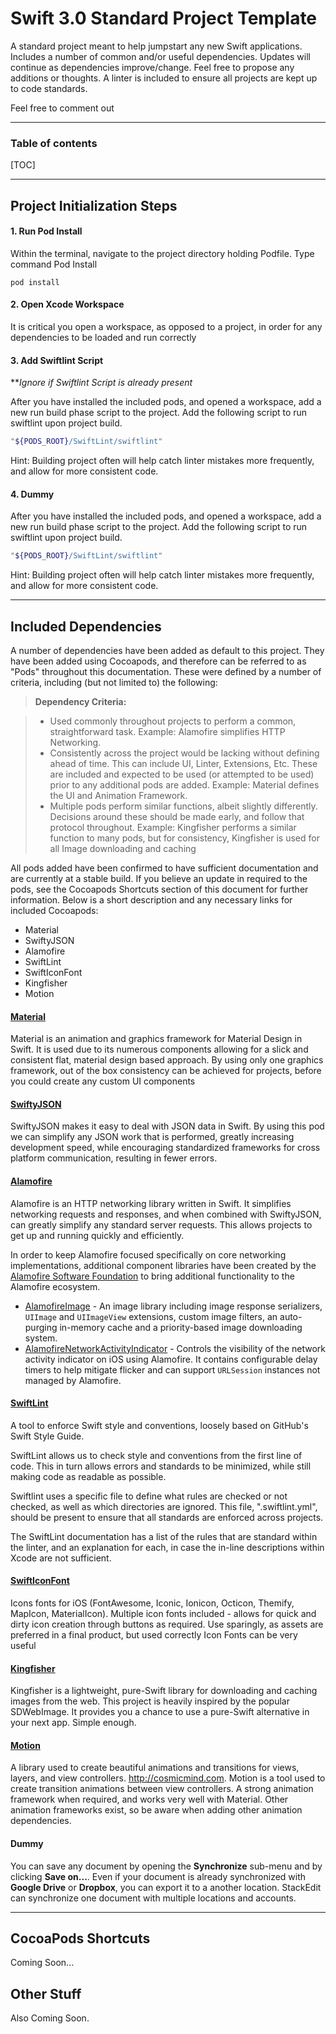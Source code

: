Swift 3.0 Standard Project Template
===================

A standard project meant to help jumpstart any new Swift applications. Includes a number of common and/or useful dependencies. Updates will continue as dependencies improve/change. Feel free to propose any additions or thoughts. A linter is included to ensure all projects are kept up to code standards. 

Feel free to comment out

----------
### Table of contents

[TOC]

----------

Project Initialization Steps
-------------


#### 1. Run Pod Install

Within the terminal, navigate to the project directory holding Podfile. Type command Pod Install

```
pod install
```

#### 2. Open Xcode Workspace

It is critical you open a workspace, as opposed to a project, in order for any dependencies to be loaded and run correctly


#### 3. Add Swiftlint Script

***Ignore if Swiftlint Script is already present*

After you have installed the included pods, and opened a workspace, add a new run build phase script to the project. Add the following script to run swiftlint upon project build.

```bash
"${PODS_ROOT}/SwiftLint/swiftlint"
```
Hint: Building project often will help catch linter mistakes more frequently, and allow for more consistent code.

#### 4. Dummy

After you have installed the included pods, and opened a workspace, add a new run build phase script to the project. Add the following script to run swiftlint upon project build.

```bash
"${PODS_ROOT}/SwiftLint/swiftlint"
```
Hint: Building project often will help catch linter mistakes more frequently, and allow for more consistent code.

----------


Included Dependencies
-------------------

A number of dependencies have been added as default to this project. They have been added using Cocoapods, and therefore can be referred to as "Pods" throughout this documentation. These were defined by a number of criteria, including (but not limited to) the following:
> **Dependency Criteria:**

> - Used commonly throughout projects to perform a common, straightforward task. Example: Alamofire simplifies HTTP Networking.
> - Consistently across the project would be lacking without defining ahead of time. This can include UI, Linter, Extensions, Etc. These are included and expected to be used (or attempted to be used) prior to any additional pods are added. Example: Material defines the UI and Animation Framework.
> - Multiple pods perform similar functions, albeit slightly differently. Decisions around these should be made early, and follow that protocol throughout. Example: Kingfisher performs a similar function to many pods, but for consistency, Kingfisher is used for all Image downloading and caching

All pods added have been confirmed to have sufficient documentation and are currently at a stable build. If you believe an update in required to the pods, see the Cocoapods Shortcuts section of this document for further information. Below is a short description and any necessary links for included Cocoapods:

 - Material 
 - SwiftyJSON
 - Alamofire
 - SwiftLint
 - SwiftIconFont
 - Kingfisher
 - Motion


#### **[Material](https://github.com/CosmicMind/Material)**

Material is an animation and graphics framework for Material Design in Swift. It is used due to its numerous components allowing for a slick and consistent flat, material design based approach. By using only one graphics framework, out of the box consistency can be achieved for projects, before you could create any custom UI components

#### **[SwiftyJSON](https://github.com/SwiftyJSON/SwiftyJSON)**

SwiftyJSON makes it easy to deal with JSON data in Swift. By using this pod we can simplify any JSON work that is performed, greatly increasing development speed, while encouraging standardized frameworks for cross platform communication, resulting in fewer errors.

#### **[Alamofire](https://github.com/Alamofire/Alamofire)**

Alamofire is an HTTP networking library written in Swift. It simplifies networking requests and responses, and when combined with SwiftyJSON, can greatly simplify any standard server requests. This allows projects to get up and running quickly and efficiently.

In order to keep Alamofire focused specifically on core networking implementations, additional component libraries have been created by the [Alamofire Software Foundation](https://github.com/Alamofire/Foundation) to bring additional functionality to the Alamofire ecosystem.

- [AlamofireImage](https://github.com/Alamofire/AlamofireImage) - An image library including image response serializers, `UIImage` and `UIImageView` extensions, custom image filters, an auto-purging in-memory cache and a priority-based image downloading system.
- [AlamofireNetworkActivityIndicator](https://github.com/Alamofire/AlamofireNetworkActivityIndicator) - Controls the visibility of the network activity indicator on iOS using Alamofire. It contains configurable delay timers to help mitigate flicker and can support `URLSession` instances not managed by Alamofire.



#### **[SwiftLint](https://github.com/realm/SwiftLint)**
A tool to enforce Swift style and conventions, loosely based on GitHub's Swift Style Guide.

SwiftLint allows us to check style and conventions from the first line of code. This in turn allows errors and standards to be minimized, while still making code as readable as possible.

Swiftlint uses a specific file to define what rules are checked or not checked, as well as which directories are ignored. This file, ".swiftlint.yml", should be present to ensure that all standards are enforced across projects.

The SwiftLint documentation has a list of the rules that are standard within the linter, and an explanation for each, in case the in-line descriptions within Xcode are not sufficient.

#### **[SwiftIconFont](https://github.com/0x73/SwiftIconFont)**

Icons fonts for iOS (FontAwesome, Iconic, Ionicon, Octicon, Themify, MapIcon, MaterialIcon). Multiple icon fonts included - allows for quick and dirty icon creation through buttons as required. Use sparingly, as assets are preferred in a final product, but used correctly Icon Fonts can be very useful

#### **[Kingfisher](https://github.com/onevcat/Kingfisher)**

Kingfisher is a lightweight, pure-Swift library for downloading and caching images from the web. This project is heavily inspired by the popular SDWebImage. It provides you a chance to use a pure-Swift alternative in your next app. Simple enough.

#### **[Motion](https://github.com/CosmicMind/Motion)**

A library used to create beautiful animations and transitions for views, layers, and view controllers. http://cosmicmind.com. Motion is a tool used to create transition animations between view controllers. A strong animation framework when required, and works very well with Material. Other animation frameworks exist, so be aware when adding other animation dependencies.

#### **Dummy**

You can save any document by opening the <i class="icon-refresh"></i> **Synchronize** sub-menu and by clicking **Save on...**. Even if your document is already synchronized with **Google Drive** or **Dropbox**, you can export it to a another location. StackEdit can synchronize one document with multiple locations and accounts.


----------

CocoaPods Shortcuts
-------------------

Coming Soon...

Other Stuff
-------------------

Also Coming Soon.
